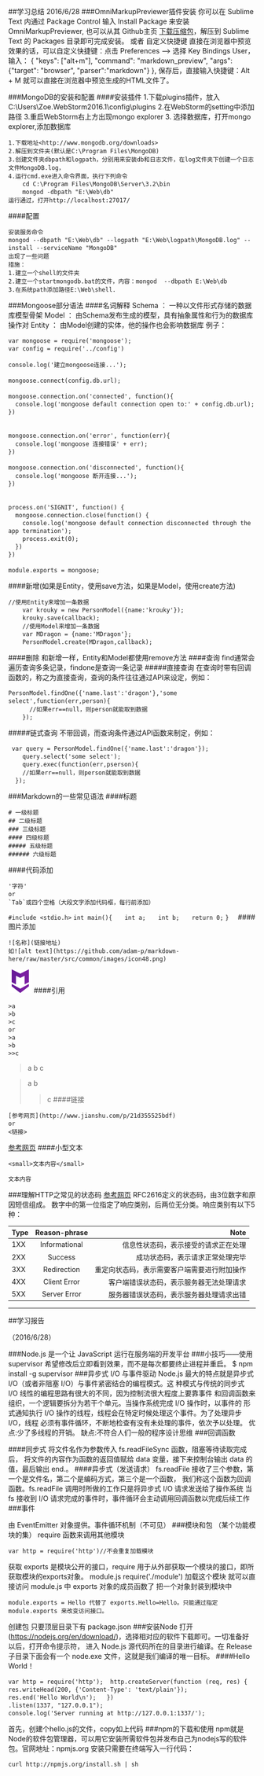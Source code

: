 ##学习总结
2016/6/28
###OmniMarkupPreviewer插件安装
你可以在 Sublime Text 内通过 Package Control 输入 Install Package 来安装 OmniMarkupPreviewer, 也可以从其 Github主页 [下载压缩包](http://theo.im/OmniMarkupPreviewer/)，解压到 Sublime Text 的 Packages 目录即可完成安装。
或者
自定义快捷键
直接在浏览器中预览效果的话，可以自定义快捷键：点击 Preferences --> 选择 Key Bindings User，输入：
{ "keys": ["alt+m"], "command": "markdown_preview", "args": {"target": "browser", "parser":"markdown"} },
保存后，直接输入快捷键：Alt + M 就可以直接在浏览器中预览生成的HTML文件了。

###MongoDB的安装和配置
####安装插件
1.下载plugins插件，放入C:\Users\Zoe\.WebStorm2016.1\config\plugins
2.在WebStorm的setting中添加路径
3.重启WebStorm右上方出现mongo explorer
3. 选择数据库，打开mongo explorer,添加数据库
```
1.下载地址<http://www.mongodb.org/downloads>
2.解压到文件夹(默认是C:\Program Files\MongoDB)
3.创建文件夹dbpath和logpath，分别用来安装db和日志文件，在log文件夹下创建一个日志文件MongoDB.log，
4.运行cmd.exe进入命令界面，执行下列命令
	cd C:\Program Files\MongoDB\Server\3.2\bin
	mongod -dbpath "E:\Web\db"
运行通过，打开http://localhost:27017/

```
####配置
```
安装服务命令
mongod --dbpath "E:\Web\db" --logpath "E:\Web\logpath\MongoDB.log" --install --serviceName "MongoDB"
出现了一些问题
措施：
1.建立一个shell的文件夹
2.建立一个startmongodb.bat的文件，内容：mongod  --dbpath E:\Web\db
3.在系统path添加路径E:\Web\shell.
```
###Mongoose部分语法
####名词解释
Schema  ：  一种以文件形式存储的数据库模型骨架
Model   ：  由Schema发布生成的模型，具有抽象属性和行为的数据库操作对
Entity  ：  由Model创建的实体，他的操作也会影响数据库
例子：
```
var mongoose = require('mongoose');
var config = require('../config')

console.log('建立mongoose连接...');

mongoose.connect(config.db.url);

mongoose.connection.on('connected', function(){
  console.log('mongoose default connection open to:' + config.db.url);
})


mongoose.connection.on('error', function(err){
  console.log('mongoose 连接错误' + err);
})

mongoose.connection.on('disconnected', function(){
  console.log('mongoose 断开连接...');
})


process.on('SIGNIT', function() {
  mongoose.connection.close(function() {
    console.log('mongoose default connection disconnected through the app termination');
    process.exit(0);
  })
})

module.exports = mongoose;
```
####新增(如果是Entity，使用save方法，如果是Model，使用create方法)
```
//使用Entity来增加一条数据
    var krouky = new PersonModel({name:'krouky'});
    krouky.save(callback);
    //使用Model来增加一条数据
    var MDragon = {name:'MDragon'};
    PersonModel.create(MDragon,callback);
```
####删除
和新增一样，Entity和Model都使用remove方法
####查询
find通常会遍历查询多条记录，findone是查询一条记录
#####直接查询
在查询时带有回调函数的，称之为直接查询，查询的条件往往通过API来设定，例如：
```
PersonModel.findOne({'name.last':'dragon'},'some select',function(err,person){
      //如果err==null，则person就能取到数据
    });
```
#####链式查询
不带回调，而查询条件通过API函数来制定，例如：
```
 var query = PersonModel.findOne({'name.last':'dragon'});
    query.select('some select');
    query.exec(function(err,pserson){
    //如果err==null，则person就能取到数据
  });
```

###Markdown的一些常见语法
####标题
```
# 一级标题
## 二级标题
### 三级标题
#### 四级标题
##### 五级标题
###### 六级标题
```
####代码添加
```
'字符'
or
`Tab`或四个空格（大段文字添加代码框，每行前添加）
```
`#include <stdio.h>`
`int main(){`
`	int a;`
`	int b;`
`	return 0;`
`}	`
####图片添加
```
![名称](链接地址)
如![alt text](https://github.com/adam-p/markdown-here/raw/master/src/common/images/icon48.png)
```
![alt text](https://github.com/adam-p/markdown-here/raw/master/src/common/images/icon48.png)
####引用
```
>a
>b
>c
or
>a
>b
>>c
```
>a
>b
>c

>a
>b
>>c
####链接
```
[参考网页](http://www.jianshu.com/p/21d355525bdf)
or
<链接>
```
[参考网页](http://www.jianshu.com/p/21d355525bdf)
####小型文本
```
<small>文本内容</small>
```
<small>文本内容</small>



###理解HTTP之常见的状态码
[参考网页](https://segmentfault.com/a/1190000005338367?hmsr=toutiao.io&utm_medium=toutiao.io&utm_source=toutiao.io)
RFC2616定义的状态码，由3位数字和原因短信组成。
数字中的第一位指定了响应类别，后两位无分类。响应类别有以下5种：

| Type  |Reason-phrase|	Note                                          |
| ------|:-----------:| ---------------------------------------------:|
| 1XX	|Informational|	信息性状态码，表示接受的请求正在处理          |
|2XX	|Success	  |成功状态码，表示请求正常处理完毕               |
|3XX	|Redirection  |	重定向状态码，表示需要客户端需要进行附加操作  |
|4XX	|Client Error |	客户端错误状态码，表示服务器无法处理请求      |
|5XX	|Server Error |	服务器错误状态码，表示服务器处理请求出错      |


---

##学习报告

（2016/6/28）

###Node.js
是一个让 JavaScript 运行在服务端的开发平台
###小技巧——使用 supervisor
希望修改后立即看到效果，而不是每次都要终止进程并重启。
$ npm install -g supervisor
###异步式 I/O 与事件驱动
Node.js 最大的特点就是异步式 I/O（或者非阻塞 I/O）与事件紧密结合的编程模式。这
种模式与传统的同步式 I/O 线性的编程思路有很大的不同，因为控制流很大程度上要靠事件
和回调函数来组织，一个逻辑要拆分为若干个单元。当操作系统完成 I/O 操作时，以事件的
形式通知执行 I/O 操作的线程，线程会在特定时候处理这个事件。为了处理异步 I/O，线程
必须有事件循环，不断地检查有没有未处理的事件，依次予以处理。
优点:少了多线程的开销。
缺点:不符合人们一般的程序设计思维
###回调函数

####同步式
    将文件名作为参数传入 fs.readFileSync 函数，阻塞等待读取完成后，
    将文件的内容作为函数的返回值赋给 data 变量，接下来控制台输出 data 的值，最后输出 end.。
####异步式（发送请求）
    fs.readFile 接收了三个参数，第一个是文件名，第二个是编码方式，第三个是一个函数，
    我们称这个函数为回调函数。fs.readFile 调用时所做的工作只是将异步式 I/O 请求发送给了操作系统
    当 fs 接收到 I/O 请求完成的事件时，事件循环会主动调用回调函数以完成后续工作
###事件

由 EventEmitter 对象提供。事件循环机制（不可见）
###模块和包
（某个功能模块的集）
require 函数来调用其他模块 
```
var http = require('http')//不会重复加载模块
```
获取
exports 是模块公开的接口，require 用于从外部获取一个模块的接口，即所获取模块的exports对象。
module.js require('./module') 加载这个模块 就可以直接访问 module.js 中 exports 对象的成员函数了
把一个对象封装到模块中
```
module.exports = Hello 代替了 exports.Hello=Hello。只能通过指定module.exports 来改变访问接口。
```
创建包
只要顶层目录下有 package.json 
###安装Node
打开(https://nodejs.org/en/download/)，选择相对应的软件下载即可。一切准备好以后，打开命令提示符，
进入 Node.js 源代码所在的目录进行编译。在 Release 子目录下面会有一个 node.exe 文件，这就是我们编译的唯一目标。
####Hello World！
 ```
 var http = require('http');  http.createServer(function (req, res) {   
 res.writeHead(200, {'Content-Type': 'text/plain'});     
 res.end('Hello World\n');   })
 .listen(1337, "127.0.0.1");   
 console.log('Server running at http://127.0.0.1:1337/');
 ```
首先，创建个hello.js的文件，copy如上代码
###npm的下载和使用
npm就是Node的软件包管理器，可以用它安装所需软件包并发布自己为nodejs写的软件包。官网地址：npmjs.org
安装只需要在终端写入一行代码：
```　
curl http://npmjs.org/install.sh | sh
```

